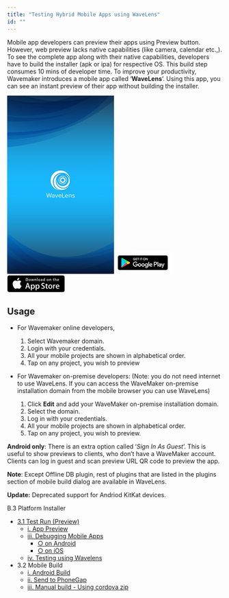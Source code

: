 ```yaml
---
title: "Testing Hybrid Mobile Apps using WaveLens"
id: ""
---
```


Mobile app developers can preview their apps using Preview button. However, web preview lacks native capabilities (like camera, calendar etc.,). To see the complete app along with their native capabilities, developers have to build the installer (apk or ipa) for respective OS. This build step consumes 10 mins of developer time. To improve your productivity, Wavemaker introduces a mobile app called ‘**WaveLens**’. Using this app, you can see an instant preview of their app without building the installer.

[![](../assets/wavelens.png)](../assets/wavelens.png)[![](../assets/google-play-badge.png)](https://play.google.com/store/apps/details?id=com.wavemaker.wavelens&hl=en) [![](../assets/App_Store_Badge.png)](https://itunes.apple.com/in/app/wavelens/id1146808805?mt=8)

## Usage

- For Wavemaker online developers,
    1. Select Wavemaker domain.
    2. Login with your credentials.
    3. All your mobile projects are shown in alphabetical order.
    4. Tap on any project, you wish to preview

- For Wavemaker on-premise developers: (Note: you do not need internet to use WaveLens. If you can access the WaveMaker on-premise installation domain from the mobile browser you can use WaveLens)
    1. Click **Edit** and add your WaveMaker on-premise installation domain.
    2. Select the domain.
    3. Log in with your credentials.
    4. All your mobile projects are shown in alphabetical order.
    5. Tap on any project, you wish to preview.

**Android only**: There is an extra option called ‘_Sign In As Guest_’. This is useful to show previews to clients, who don’t have a WaveMaker account. Clients can log in guest and scan preview URL QR code to preview the app.

**Note**: Except Offline DB plugin, rest of plugins that are listed in the plugins section of mobile build dialog are available in WaveLens.

**Update:** Deprecated support for Andriod KitKat devices.

B.3 Platform Installer

- [3.1 Test Run (Preview)](#)
    - [i. App Preview](/learn/hybrid-mobile/test-run/#preview)
    - [iii. Debugging Mobile Apps](/learn/hybrid-mobile/debugging-mobile-apps/)
        - [○ on Android](/learn/hybrid-mobile/debugging-mobile-apps/#android)
        - [○ on iOS](/learn/hybrid-mobile/debugging-mobile-apps/#ios)
    - [iv. Testing using Wavelens](#)
- 3.2 Mobile Build
    - [i. Android Build](/learn/hybrid-mobile/mobile-build/#android)
    - [ii. Send to PhoneGap](/learn/hybrid-mobile/mobile-build-phonegap/#phonegap)
    - [iii. Manual build - Using cordova zip](/learn/hybrid-mobile/mobile-build-manual/#manual)
